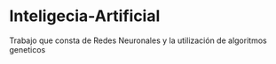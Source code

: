Inteligecia-Artificial
======================

Trabajo que consta de Redes Neuronales y la utilización de algoritmos geneticos
